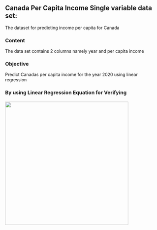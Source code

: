 ## Canada Per Capita Income Single variable data set:

The dataset for predicting income per capita for Canada 
### Content
The data set contains 2 columns namely year and per capita income
### Objective
Predict Canadas per capita income for the year 2020 using linear regression 

### By using  Linear Regression Equation for Verifying 

####
<img src="https://github.com/user-attachments/assets/e83b91d0-955f-4c0c-a811-331e5f8cedb7" width="400">



  
